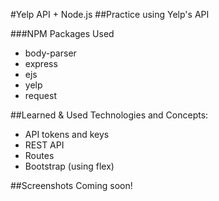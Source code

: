 #Yelp API + Node.js
##Practice using Yelp's API

###NPM Packages Used
 - body-parser
 - express
 - ejs
 - yelp
 - request

##Learned & Used Technologies and Concepts:
 - API tokens and keys
 - REST API
 - Routes
 - Bootstrap (using flex)

##Screenshots
Coming soon!
